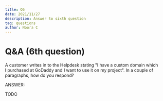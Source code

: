 ```yaml
---
title: Q6
date: 2021/11/27
description: Answer to sixth question
tag: questions
author: Noora C
---
```


# Q&A (6th question)

A customer writes in to the Helpdesk stating "I have a custom domain which I purchased at GoDaddy and 
I want to use it on my project". In a couple of paragraphs, how do you respond? 

ANSWER:

TODO

